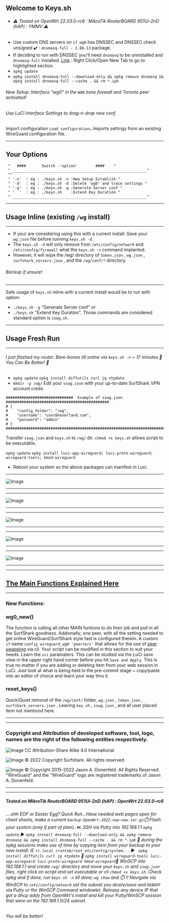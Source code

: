 ## Welcome to Keys.sh 
* ###### :warning: Tested on OpenWrt 22.03.0-rc6 : MikroTik RouterBOARD 951Ui-2nD (hAP) : YMMV :warning:
* Use custom DNS servers on `if wg0` has DNSSEC and DNSSEC check unsigned :heavy_check_mark: : `dnsmasq-full - 2.86-13` package.
* If deciding to run with DNSSEC you'll need `dnsmasq` to be uninstalled and `dnsmasq-full` installed. [Link](https://github.com/openwrt/packages/tree/master/net/stubby/files#:~:text=Both%20options%20are%20detailed%20below%2C%20and%20both%20require%20that%20the%20dnsmasq%20package%20on%20the%20OpenWRT%20device%20is%20replaced%20with%20the%20dnsmasq%2Dfull%20package.%20That%20can%20be%20achieved%20by%20running%20the%20following%20command%3A)  : Right Click/Open New Tab to go to highlighted section. 
* `opkg update`
* `opkg install dnsmasq-full --download-only && opkg remove dnsmasq && opkg install dnsmasq-full --cache . && rm *.ipk`

###### New Setup: Interface "wg0" in the `WAN` zone firewall and Toronto peer activated!
###### Use LuCi Interface Settings to drag-n-drop new conf.

Import configuration
`Load configuration…`
Imports settings from an existing WireGuard configuration file.
___
## Your Options

```
 "	 ####		Switch -'option'		####	"
 " ____________________________________________________________"
 ""
 " '-n'  : eg : ./keys.sh -n :New Setup Establish "
 " '-d'  : eg : ./keys.sh -d :Delete 'wg0' and trace settings "
 " '-g'  : eg : ./keys.sh -g :Generate Server conf "
 " '  '  : eg : ./keys.sh    :Extend Key Duration "
 " ____________________________________________________________"
```
___


## Usage Inline (existing `/wg` install)
___
* If your are considering using this with a current install:  Save your `wg.json` file before running `keys.sh -d` .
* The `keys.sh -d` will only remove from `/etc/config/network` and `/etc/config/firewall` what the `keys.sh -n` command implanted. 
*  However, it will wipe the /wg/ directory of `token.json` , `wg.json` , `surfshark_servers.json` , and the `/wg/conf/*` directory. 
###### Backup if unsure!
___

Safe usage of `keys.sh` inline with a current install would be to run with option: 
* `./keys.sh -g` "Generate Server conf" or 
* `./keys.sh` "Extend Key Duration".
Those commands are considered standard option is `sswg.sh`. 
___
## Usage Fresh Run
___
###### I just flashed my router.  Bare-bones till online via `keys.sh -n` ~ 17 minutes :3rd_place_medal:    You Can Be Better! :1st_place_medal:

* `opkg update`   `opkg install diffutils curl jq ntpdate`
* `mkdir -p /wg/` Edit your `sswg.json` with your up-to-date SurfShark VPN account creds:
```
##############################  Example of sswg.json  ##############################################
# {
#    "config_folder": "/wg",
#    "username": "user@neverland.com",
#    "password": "admin"
# }
###################################################################################################
```
Transfer `sswg.json` and `keys.sh` to `/wg/` dir. 
`chmod +x keys.sh` allows script to be executable. 


`opkg update`   `opkg install luci-app-wireguard; luci-proto-wireguard; wireguard-tools; kmod-wireguard`

* Reboot your system so the above packages can manifest in Luci.
___
![Image](https://github.com/reIyst/SSWG/blob/main/2022-08-05_192401.jpg)
___
___
![Image](https://github.com/reIyst/SSWG/blob/main/2022-08-05_192416.jpg)
___
___
![Image](https://github.com/reIyst/SSWG/blob/main/2022-08-05_192418.jpg)
___
___
![Image](https://github.com/reIyst/SSWG/blob/main/2022-08-05_192540.jpg)
___
___
![Image](https://github.com/reIyst/SSWG/blob/main/2022-08-05_192554.jpg)
___
___

## [The Main Functions Explained Here](https://github.com/reIyst/SSWG#the-main-functions-are)
___
### New Functions:

### wg0_new()
The function is calling all other MAIN funtions to do their job and pull in all the SurfShark goodness.  Addionally; one peer, with all the setting needed to get online WireGuard/SurfShark style fast is configured therein.  A custom `if` name `config wireguard_wg0 'peertorc'` that allows for the use of [peer swapping](https://github.com/reIyst/SSWG/blob/main/Interface%20'wg0'%20Endpoint%20Swap.md#installing-wout-peer1-and-with-multi-peer-for-uci-cli-swapping) via cli.  Your script can be modified in this section to suit your needs.  Learn the `uci` paramaters. This can be studied via the LuCi save view in the upper right hand corner before you hit `Save and Apply`.  This is true no matter if you are adding or deleting item from your web session in LuCi.  Just look at what is being held in the pre-commit stage ~ copy/paste into an editor of choice and learn your way thru it. 

### reset_keys()
Quick/Quiet removal of the `/wg/conf/` folder, `wg.json` , `token.json` , `surfshark_servers.json` . Leaving `key.sh` , `sswg.json` , and all user placed item not mentiond here. 




***
____
### Copyright and Attribution of developed software, tool, logo, names are the right of the following entities respectively.  
![Image](https://openwrt.org/_media/logo.png "OpenWrt Logo") CC Attribution-Share Alike 4.0 International


![Image](https://surfshark.com/wp-content/themes/surfshark/assets/img/logos/logo.svg)  © 2022 Copyright Surfshark. All rights reserved.

![Image](https://upload.wikimedia.org/wikipedia/commons/thumb/9/98/Logo_of_WireGuard.svg/330px-Logo_of_WireGuard.svg.png)  © Copyright 2015-2022 Jason A. Donenfeld. All Rights Reserved. "WireGuard" and the "WireGuard" logo are registered trademarks of Jason A. Donenfeld.
***
____










##### Tested on MikroTik RouterBOARD 951Ui-2nD (hAP) : OpenWrt 22.03.0-rc6

###### ....ohh EOF or Easter Egg?    Quick Run...Have needed web pages open for cheet sheets, make a current `backup-OpenWrt-2022-now-now.tar.gz`:stopwatch: Flash your system (only if part of plan)..:play_or_pause_button:..SSH via Putty into 192.168.1.1 `opkg update` :arrow_forward: ``opkg install dnsmasq-full --download-only && opkg remove dnsmasq && opkg install dnsmasq-full --cache . && rm *.ipk`` :twisted_rightwards_arrows: during the opkg sessions make use of time by copying item from your backup to your new install: IE `rc.local crontab/root etc/config/system...`  :arrow_forward: ` opkg install diffutils curl jq ntpdate` :twisted_rightwards_arrows:  `opkg install wireguard-tools luci-app-wireguard luci-proto-wireguard kmod-wireguard`:twisted_rightwards_arrows: WinSCP into 192.168.1.1 and create `/wg/` directory and move your `keys.sh` and `sswg.json` files, right click on script and set executable or cli `chmod +x keys.sh`. Check opkg and if done, run `keys.sh -n` till done; `wg show` and :stopwatch: !!  Navigate via WinSCP to `/etc/config/network` set the subnet you desire/save and `REBOOT` via Putty or the WinSCP Command windowlet. Release any device IP that got a dhcp addy from OpenWrt's install and kill your Putty/WinSCP session that were on the 192.168.1.0/24 subnet. 
###### You will be better!

